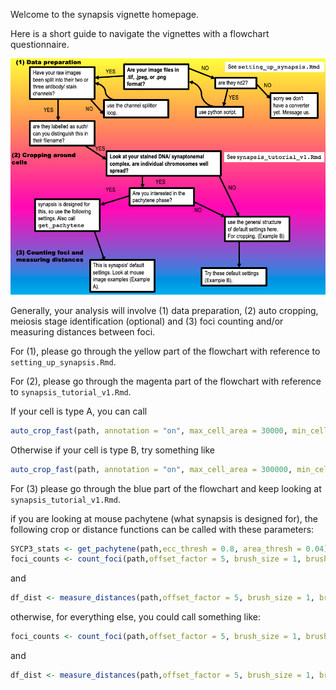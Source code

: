 Welcome to the synapsis vignette homepage.

Here is a short guide to navigate the vignettes with a flowchart questionnaire.

![questionnaire](resources/figures/questionnaire.png)

Generally, your analysis will involve (1) data preparation, (2) auto cropping, meiosis stage identification (optional) and (3) foci counting and/or measuring distances between foci.

For (1), please go through the yellow part of the flowchart with reference to `setting_up_synapsis.Rmd`.

For (2), please go through the magenta part of the flowchart with reference to `synapsis_tutorial_v1.Rmd`.

If your cell is type A, you can call

```r
auto_crop_fast(path, annotation = "on", max_cell_area = 30000, min_cell_area = 7000)
```

Otherwise if your cell is type B, try something like

```r
auto_crop_fast(path, annotation = "on", max_cell_area = 300000, min_cell_area = 7000, channel3_string = "c1", channel2_string = "c3", channel1_string = "c2", file_ext = "tif",cell_aspect_ratio = 5)
```

For (3) please go through the blue part of the flowchart and keep looking at `synapsis_tutorial_v1.Rmd`.

if you are looking at mouse pachytene (what synapsis is designed for), the following crop or distance functions can be called with these parameters:

```r
SYCP3_stats <- get_pachytene(path,ecc_thresh = 0.8, area_thresh = 0.04)
foci_counts <- count_foci(path,offset_factor = 5, brush_size = 1, brush_sigma = 1, annotation = "on",WT_out = "Fancm+/+",KO_out = "Fancm-/-", stage = "pachytene")
```

and

```r
df_dist <- measure_distances(path,offset_factor = 5, brush_size = 1, brush_sigma = 1, annotation = "on", WT_out = "Fancm+/+",KO_out = "Fancm-/-", stage = "pachytene")
```

otherwise, for everything else, you could call something like:

```r
foci_counts <- count_foci(path,offset_factor = 5, brush_size = 1, brush_sigma = 1, annotation = "on",WT_str = "tif",WT_out ="NA",file_ext = "tif", channel2_string = "c3", channel1_string = "c2", offset_px = 0.4, crowded_foci = TRUE)
```
and

```r
df_dist <- measure_distances(path,offset_factor = 5, brush_size = 1, brush_sigma = 1, annotation = "on",WT_str = "tif",WT_out ="NA",file_ext = "tif", channel2_string = "c3", channel1_string = "c2", offset_px = 0.4, crowded_foci = TRUE)
```
